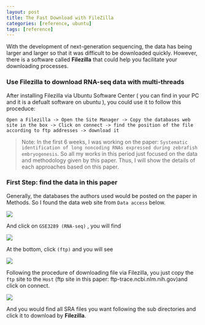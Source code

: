 ```yaml
---
layout: post
title: The Fast Download with FileZilla
categories: [reference, ubuntu]
tags: [reference]
---
```


With the development of next-generation sequencing, the data has being larger and larger so that it was difficult to be downloaded quickly. However, there is a software called **Filezilla** that could help you facilitate your downloading processes. 

### Use Filezilla to download RNA-seq data with multi-threads
After installing Filezilla via Ubuntu Software Center ( you can find in your PC and it is a defualt
software on ubuntu ), you could use it to follow this proceduce:

```
Open a Filezilla -> Open the Site Manager -> Copy the databases web site in the box -> Click on connect -> find the position of the file according to ftp addresses -> download it
```
> Note: In the first 6 weeks, I was working on the paper: `Systematic identification of long noncoding RNAs expressed during zebrafish embryogenesis`. So all my works in this period just focused on the data and methodology given by this paper. Thus, I will show the details of each approaches based on this paper.

### First Step: find the data in this paper
Generally, the databases the authors used would be posted on the paper in Methods. So I found the
data web site from ```Data access``` below.

![](http://i.imgur.com/0j2PDa5.png)

And click on ```GSE3289 (RNA-seq)``` , you will find

![](http://i.imgur.com/rGShsHV.png)

At the bottom, click ```(ftp)``` and you will see

![](http://i.imgur.com/iXcWYTW.png)

Following the procedure of downloading file via Filezilla, you just copy the ```ftp``` site to the ```Host```
(ftp site in this paper: ftp-trace.ncbi.nlm.nih.gov)and click on connect.

![](http://i.imgur.com/p8eWR4a.png)

And you would find all SRA files you want following the sub directories and click it to download by **Filezilla**.
